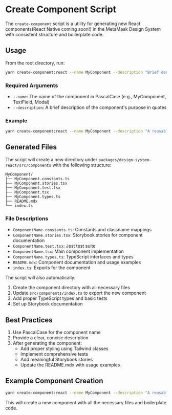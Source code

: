 # Create Component Script

The `create-component` script is a utility for generating new React components(React Native coming soon!) in the MetaMask Design System with consistent structure and boilerplate code.

## Usage

From the root directory, run:

```bash
yarn create-component:react --name MyComponent --description "Brief description of the MyComponent"
```

### Required Arguments

- `--name`: The name of the component in PascalCase (e.g., MyComponent, TextField, Modal)
- `--description`: A brief description of the component's purpose in quotes

### Example

```bash
yarn create-component:react --name MyComponent --description "A reusable component that supports different variants and sizes"
```

## Generated Files

The script will create a new directory under `packages/design-system-react/src/components` with the following structure:

```
MyComponent/
├── MyComponent.constants.ts
├── MyComponent.stories.tsx
├── MyComponent.test.tsx
├── MyComponent.tsx
├── MyComponent.types.ts
├── README.mdx
└── index.ts
```

### File Descriptions

- `ComponentName.constants.ts`: Constants and classname mappings
- `ComponentName.stories.tsx`: Storybook stories for component documentation
- `ComponentName.test.tsx`: Jest test suite
- `ComponentName.tsx`: Main component implementation
- `ComponentName.types.ts`: TypeScript interfaces and types
- `README.mdx`: Component documentation and usage examples
- `index.ts`: Exports for the component

The script will also automatically:

1. Create the component directory with all necessary files
2. Update `src/components/index.ts` to export the new component
3. Add proper TypeScript types and basic tests
4. Set up Storybook documentation

## Best Practices

1. Use PascalCase for the component name
2. Provide a clear, concise description
3. After generating the component:
   - Add proper styling using Tailwind classes
   - Implement comprehensive tests
   - Add meaningful Storybook stories
   - Update the README.mdx with usage examples

## Example Component Creation

```bash
yarn create-component:react --name MyComponent --description "A reusable component that supports different variants and sizes"
```

This will create a new component with all the necessary files and boilerplate code.
